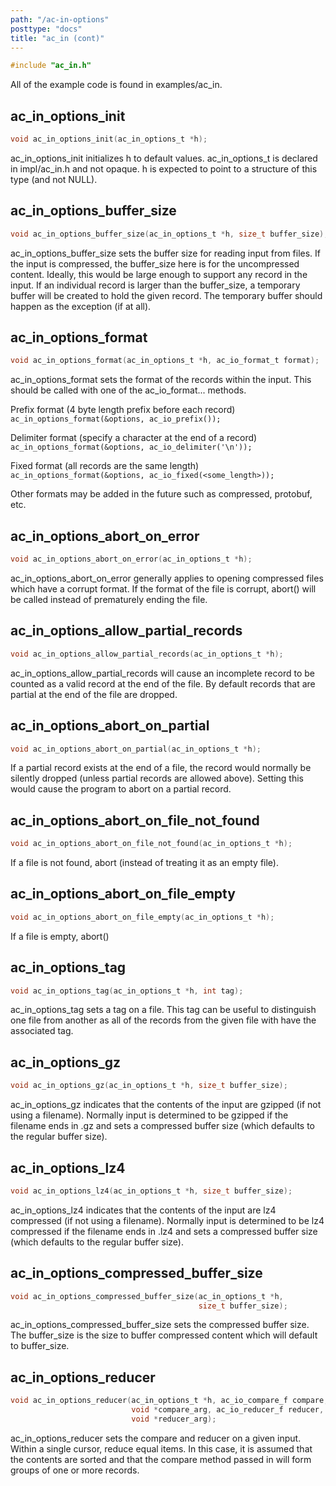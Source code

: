 ```yaml
---
path: "/ac-in-options"
posttype: "docs"
title: "ac_in (cont)"
---
```


```c
#include "ac_in.h"
```

All of the example code is found in examples/ac_in.  

## ac\_in\_options\_init

```c
void ac_in_options_init(ac_in_options_t *h);
```
ac\_in\_options\_init initializes h to default values.  ac\_in\_options\_t is declared in impl/ac\_in.h and not opaque.  h is expected to point to a structure of this type (and not NULL).

## ac\_in\_options\_buffer\_size

```c
void ac_in_options_buffer_size(ac_in_options_t *h, size_t buffer_size);
```
ac\_in\_options\_buffer\_size sets the buffer size for reading input from files.  If the input is compressed, the buffer_size here is for the uncompressed content.  Ideally, this would be large enough to support any record in the input.  If an individual record is larger than the buffer_size, a temporary buffer will be created to hold the given record.  The temporary buffer should happen as the exception (if at all).

## ac\_in\_options\_format

```c
void ac_in_options_format(ac_in_options_t *h, ac_io_format_t format);
```
ac\_in\_options\_format sets the format of the records within the input.  This should be called with one of the ac\_io\_format... methods.

Prefix format (4 byte length prefix before each record)<br/>
```ac_in_options_format(&options, ac_io_prefix());```

Delimiter format (specify a character at the end of a record)<br/>
```ac_in_options_format(&options, ac_io_delimiter('\n'));```

Fixed format (all records are the same length)<br/>
```ac_in_options_format(&options, ac_io_fixed(<some_length>));```

Other formats may be added in the future such as compressed, protobuf, etc.

## ac\_in\_options\_abort\_on\_error

```c
void ac_in_options_abort_on_error(ac_in_options_t *h);
```
ac\_in\_options\_abort\_on\_error generally applies to opening compressed files which have a corrupt format.  If the format of the file is corrupt, abort() will be called instead of prematurely ending the file.

## ac\_in\_options\_allow\_partial\_records

```c
void ac_in_options_allow_partial_records(ac_in_options_t *h);
```
ac\_in\_options\_allow\_partial\_records will cause an incomplete record to be counted as a valid record at the end of the file.  By default records that are partial at the end of the file are dropped.

## ac\_in\_options\_abort\_on\_partial

```c
void ac_in_options_abort_on_partial(ac_in_options_t *h);
```

If a partial record exists at the end of a file, the record would normally be silently dropped (unless partial records are allowed above).  Setting this would cause the program to abort on a partial record.

## ac\_in\_options\_abort\_on\_file\_not\_found

```c
void ac_in_options_abort_on_file_not_found(ac_in_options_t *h);
```

If a file is not found, abort (instead of treating it as an empty file).

## ac\_in\_options\_abort\_on\_file\_empty

```c
void ac_in_options_abort_on_file_empty(ac_in_options_t *h);
```
If a file is empty, abort()

## ac\_in\_options\_tag

```c
void ac_in_options_tag(ac_in_options_t *h, int tag);
```
ac\_in\_options\_tag sets a tag on a file.  This tag can be useful to distinguish one file from another as all of the records from the given file with have the associated tag.

## ac\_in\_options\_gz
```c
void ac_in_options_gz(ac_in_options_t *h, size_t buffer_size);
```
ac\_in\_options\_gz indicates that the contents of the input are gzipped (if not using a filename).  Normally input is determined to be gzipped if the filename ends in .gz and sets a compressed buffer size (which defaults to the regular buffer size).


## ac\_in\_options\_lz4

```c
void ac_in_options_lz4(ac_in_options_t *h, size_t buffer_size);
```
ac\_in\_options\_lz4 indicates that the contents of the input are lz4 compressed (if not using a filename).  Normally input is determined to be lz4 compressed if the filename ends in .lz4 and sets a compressed buffer size (which defaults to the regular buffer size).

## ac\_in\_options\_compressed\_buffer\_size

```c
void ac_in_options_compressed_buffer_size(ac_in_options_t *h,
                                          size_t buffer_size);
```
ac\_in\_options\_compressed\_buffer\_size sets the compressed buffer size.  The buffer_size is the size to buffer compressed content which will default to buffer_size.

## ac\_in\_options\_reducer

```c
void ac_in_options_reducer(ac_in_options_t *h, ac_io_compare_f compare,
                           void *compare_arg, ac_io_reducer_f reducer,
                           void *reducer_arg);
```
ac\_in\_options\_reducer sets the compare and reducer on a given input.  Within a single cursor, reduce equal items.  In this case, it is assumed that the contents are sorted and that the compare method passed in will form groups of one or more records.
